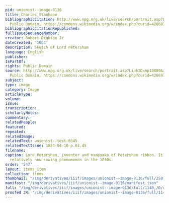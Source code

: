 ```yaml
---
pid: unionist--image-0136
title: Charles_Stanhope
bibliographicCitation: http://www.npg.org.uk/live/search/portrait.asp?LinkID=mp10809&amp;rNo=1&amp;role=sit,
  Public Domain, https://commons.wikimedia.org/w/index.php?curid=4266975
bibliographicCitationRepublished: 
fullIssueSequenceNumber: 
creator: Robert Dighton Jr
dateCreated: '1804'
description: Sketch of Lord Petersham
language: English
publisher: 
IsPartOf: 
rights: Public Domain
source: http://www.npg.org.uk/live/search/portrait.asp?LinkID=mp10809&amp;rNo=1&amp;role=sit,
  Public Domain, https://commons.wikimedia.org/w/index.php?curid=4266975
subject: 
type: image
category: Image
articleType: 
volume: 
issue: 
transcription: 
scholarlyNotes: 
commentary: 
relatedPeople: 
featured: 
repeated: 
relatedImage: 
relatedText: unionist--text-0345
relatedTextIssue: 1834-04-10 p.03.45
filename: 
caption: Lord Petersham, inventor and namesake of Petersham ribbon. It was still a
  relatively new sewing phenomenon in the 1830s.
order: '547'
layout: items_item
collection: items
thumbnail: "/img/derivatives/iiif/images/unionist--image-0136/full/250,/0/default.jpg"
manifest: "/img/derivatives/iiif/unionist--image-0136/manifest.json"
full: "/img/derivatives/iiif/images/unionist--image-0136/full/1140,/0/default.jpg"
proofed JR: "/img/derivatives/iiif/images/unionist--image-0136/full/1140,/0/default.jpg"
---
```

